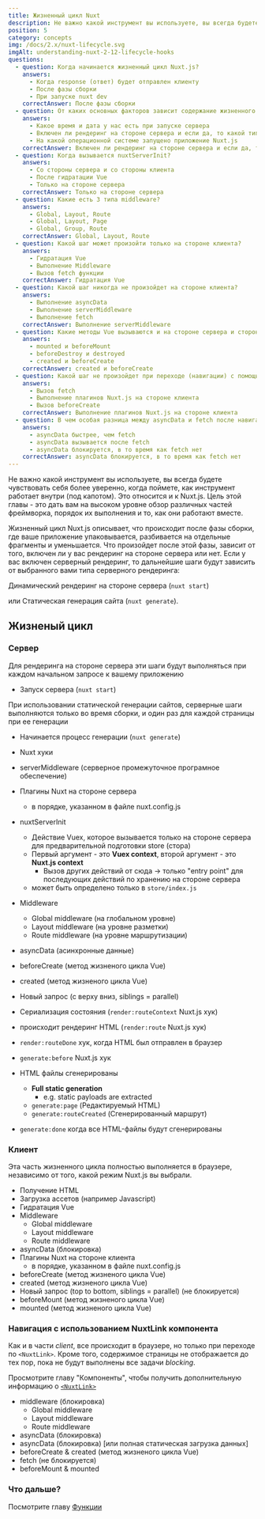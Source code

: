 ```yaml
---
title: Жизненный цикл Nuxt
description: Не важно какой инструмент вы используете, вы всегда будете чувствовать себя более уверенно, когда поймете, как инструмент работает внутри (под капотом). Это относится и к Nuxt.js.
position: 5
category: concepts
img: /docs/2.x/nuxt-lifecycle.svg
imgAlt: understanding-nuxt-2-12-lifecycle-hooks
questions:
  - question: Когда начинается жизненный цикл Nuxt.js?
    answers:
      - Когда response (ответ) будет отправлен клиенту
      - После фазы сборки
      - При запуске nuxt dev
    correctAnswer: После фазы сборки
  - question: От каких основных факторов зависит содержание жизненного цикла?
    answers:
      - Какое время и дата у нас есть при запуске сервера
      - Включен ли рендеринг на стороне сервера и если да, то какой тип используется
      - На какой операционной системе запущено приложение Nuxt.js
    correctAnswer: Включен ли рендеринг на стороне сервера и если да, то какой тип используется
  - question: Когда вызывается nuxtServerInit?
    answers:
      - Со стороны сервера и со стороны клиента
      - После гидратации Vue
      - Только на стороне сервера
    correctAnswer: Только на стороне сервера
  - question: Какие есть 3 типа middleware?
    answers:
      - Global, Layout, Route
      - Global, Layout, Page
      - Global, Group, Route
    correctAnswer: Global, Layout, Route
  - question: Какой шаг может произойти только на стороне клиента?
    answers:
      - Гидратация Vue
      - Выполнение Middleware
      - Вызов fetch функции
    correctAnswer: Гидратация Vue
  - question: Какой шаг никогда не произойдет на стороне клиента?
    answers:
      - Выполнение asyncData
      - Выполнение serverMiddleware
      - Выполнение fetch
    correctAnswer: Выполнение serverMiddleware
  - question: Какие методы Vue вызываются и на стороне сервера и стороне клиента?
    answers:
      - mounted и beforeMount
      - beforeDestroy и destroyed
      - created и beforeCreate
    correctAnswer: created и beforeCreate
  - question: Какой шаг не произойдет при переходе (навигации) с помощью <NuxtLink>?
    answers:
      - Вызов fetch
      - Выполнение плагинов Nuxt.js на стороне клиента
      - Вызов beforeCreate
    correctAnswer: Выполнение плагинов Nuxt.js на стороне клиента
  - question: В чем особая разница между asyncData и fetch после навигации по <NuxtLink>?
    answers:
      - asyncData быстрее, чем fetch
      - asyncData вызывается после fetch
      - asyncData блокируется, в то время как fetch нет
    correctAnswer: asyncData блокируется, в то время как fetch нет
---
```


<app-modal :src="img" :alt="imgAlt"></app-modal>

Не важно какой инструмент вы используете, вы всегда будете чувствовать себя более уверенно, когда поймете, как инструмент работает внутри (под капотом). Это относится и к Nuxt.js. Цель этой главы - это дать вам на высоком уровне обзор различных частей фреймворка, порядок их выполнения и то, как они работают вместе.

Жизненный цикл Nuxt.js описывает, что происходит после фазы сборки, где ваше приложение упаковывается, разбивается на отдельные фрагменты и уменьшается. Что произойдет после этой фазы, зависит от того, включен ли у вас рендеринг на стороне сервера или нет. Если у вас включен серверный рендеринг, то дальнейшие шаги будут зависить от выбранного вами типа серверного рендеринга:

Динамический рендеринг на стороне сервера (`nuxt start`)

или Статическая генерация сайта (`nuxt generate`).

## Жизненый цикл

### Сервер

Для рендеринга на стороне сервера эти шаги будут выполняться при каждом начальном запросе к вашему приложению

- Запуск сервера (`nuxt start`)

При использовании статической генерации сайтов, серверные шаги выполняются только во время сборки, и один раз для каждой страницы при ее генерации

- Начинается процесс генерации (`nuxt generate`)

- Nuxt хуки
- serverMiddleware (серверное промежуточное програмное обеспечение)
- Плагины Nuxt на стороне сервера
  - в порядке, указанном в файле nuxt.config.js
- nuxtServerInit
  - Действие Vuex, которое вызывается только на стороне сервера для предварительной подготовки store (стора)
  - Первый аргумент - это **Vuex context**, второй аргумент - это **Nuxt.js context**
    - Вызов других действий от сюда → только "entry point" для последующих действий по хранению на стороне сервера
  - может быть определено только в `store/index.js`
- Middleware
  - Global middleware (на глобальном уровне)
  - Layout middleware (на уровне разметки)
  - Route middleware (на уровне маршрутизации)
- asyncData (асинхронные данные)
- beforeCreate (метод жизненого цикла Vue)
- created (метод жизненого цикла Vue)
- Новый запрос (с верху вниз, siblings = parallel)
- Сериализация состояния (`render:routeContext` Nuxt.js хук)

- происходит рендеринг HTML (`render:route` Nuxt.js хук)

- `render:routeDone` хук, когда HTML был отправлен в браузер

- `generate:before` Nuxt.js хук
- HTML файлы сгенерированы
  - **Full static generation**
    - e.g. static payloads are extracted
  - `generate:page` (Редактируемый HTML)
  - `generate:routeCreated` (Сгенерированный маршрут)
- `generate:done` когда все HTML-файлы будут сгенерированы

### Клиент

Эта часть жизненного цикла полностью выполняется в браузере, независимо от того, какой режим Nuxt.js вы выбрали.

- Получение HTML
- Загрузка ассетов (например Javascript)
- Гидратация Vue
- Middleware
  - Global middleware
  - Layout middleware
  - Route middleware
- asyncData (блокировка)
- Плагины Nuxt на стороне клиента
  - в порядке, указанном в файле nuxt.config.js
- beforeCreate (метод жизненого цикла Vue)
- created (метод жизненого цикла Vue)
- Новый запрос (top to bottom, siblings = parallel) (не блокируется)
- beforeMount (метод жизненого цикла Vue)
- mounted (метод жизненого цикла Vue)

### Навигация с использованием NuxtLink компонента

Как и в части _client_, все происходит в браузере, но только при переходе по `<NuxtLink>`. Кроме того, содержимое страницы не отображается до тех пор, пока не будут выполнены все задачи _blocking_.

<base-alert type="info">

Просмотрите главу "Компоненты", чтобы получить дополнительную информацию о [`<NuxtLink>`](/docs/2.x/features/nuxt-components#the-nuxtlink-component)

</base-alert>

- middleware (блокировка)
  - Global middleware
  - Layout middleware
  - Route middleware
- asyncData (блокировка)
- asyncData (блокировка) [или полная статическая загрузка данных]
- beforeCreate & created (метод жизненого цикла Vue)
- fetch (не блокируется)
- beforeMount & mounted

### Что дальше?

<base-alert type="next">

Посмотрите главу [Функции](/docs/2.x/features/rendering-modes)

</base-alert>

<quiz :questions="questions"></quiz>
